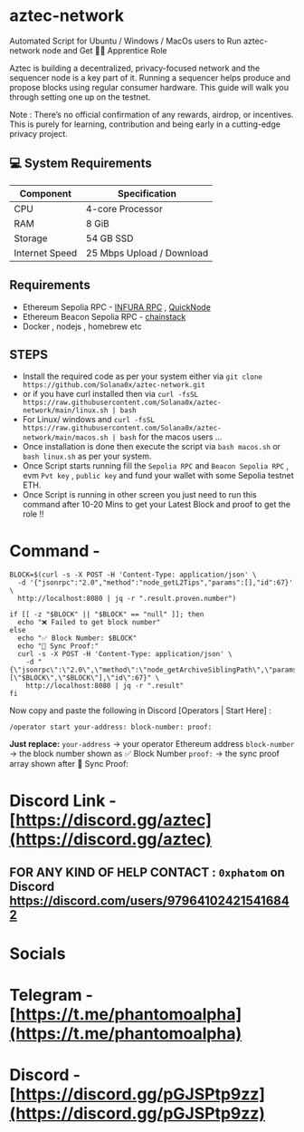 # aztec-network
Automated Script for Ubuntu / Windows / MacOs users to Run aztec-network node and  Get  🧑‍🎓 Apprentice Role

Aztec is building a decentralized, privacy-focused network and the sequencer node is a key part of it. Running a sequencer helps produce and propose blocks using regular consumer hardware. This guide will walk you through setting one up on the testnet.

Note : There’s no official confirmation of any rewards, airdrop, or incentives. This is purely for learning, contribution and being early in a cutting-edge privacy project.

## 💻 System Requirements

| Component      | Specification               |
|----------------|-----------------------------|
| CPU            | 4-core Processor            |
| RAM            | 8 GiB                       |
| Storage        | 54 GB SSD                   |
| Internet Speed | 25 Mbps Upload / Download   |

## Requirements

- Ethereum Sepolia RPC - [INFURA RPC](https://developer.metamask.io/) , [QuickNode](https://dashboard.quicknode.com/)
- Ethereum Beacon Sepolia RPC - [chainstack](https://console.chainstack.com/nodes)
- Docker , nodejs , homebrew etc

## STEPS

- Install the required code as per your system either via `git clone https://github.com/Solana0x/aztec-network.git`
- or if you have curl installed then via `curl -fsSL https://raw.githubusercontent.com/Solana0x/aztec-network/main/linux.sh | bash`
- For Linux/ windows and `curl -fsSL https://raw.githubusercontent.com/Solana0x/aztec-network/main/macos.sh | bash` for the macos users ...
- Once installation is done then execute the script via `bash macos.sh` or `bash linux.sh` as per your system.
- Once Script starts running fill the `Sepolia RPC` and `Beacon Sepolia RPC` , evm `Pvt key` , `public key` and fund your wallet with some Sepolia testnet ETH.
- Once Script is running in other screen you just need to run this command after 10-20 Mins to get your Latest Block and proof to get the role !!

# Command - 

```
BLOCK=$(curl -s -X POST -H 'Content-Type: application/json' \
  -d '{"jsonrpc":"2.0","method":"node_getL2Tips","params":[],"id":67}' \
  http://localhost:8080 | jq -r ".result.proven.number")

if [[ -z "$BLOCK" || "$BLOCK" == "null" ]]; then
  echo "❌ Failed to get block number"
else
  echo "✅ Block Number: $BLOCK"
  echo "🔗 Sync Proof:"
  curl -s -X POST -H 'Content-Type: application/json' \
    -d "{\"jsonrpc\":\"2.0\",\"method\":\"node_getArchiveSiblingPath\",\"params\":[\"$BLOCK\",\"$BLOCK\"],\"id\":67}" \
    http://localhost:8080 | jq -r ".result"
fi 
```
Now copy and paste the following in Discord [Operators | Start Here] :

`/operator start your-address: block-number: proof: `

**Just replace:**
`your-address` → your operator Ethereum address
`block-number` → the block number shown as ✅ Block Number
`proof:` → the sync proof array shown after 🔗 Sync Proof:

# Discord Link - [https://discord.gg/aztec](https://discord.gg/aztec)



## FOR ANY KIND OF HELP CONTACT : ` 0xphatom ` on Discord  https://discord.com/users/979641024215416842

# Socials 

# Telegram - [https://t.me/phantomoalpha](https://t.me/phantomoalpha)
# Discord - [https://discord.gg/pGJSPtp9zz](https://discord.gg/pGJSPtp9zz)


